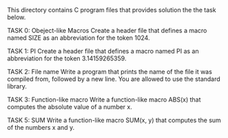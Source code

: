 This directory contains C program files that provides solution the the task below.

TASK 0: Obeject-like Macros
Create a header file that defines a macro named SIZE as an abbreviation for the token 1024.

TASK 1: PI
Create a header file that defines a macro named PI as an abbreviation for the token 3.14159265359.

TASK 2: File name
Write a program that prints the name of the file it was compiled from, followed by a new line.
You are allowed to use the standard library.

TASK 3: Function-like macro
Write a function-like macro ABS(x) that computes the absolute value of a number x.

TASK 5: SUM
Write a function-like macro SUM(x, y) that computes the sum of the numbers x and y.